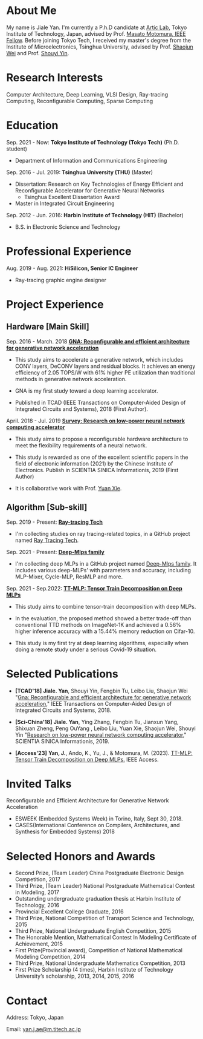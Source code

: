 # About Me
My name is Jiale Yan. I'm currently a P.h.D candidate at [Artic Lab](http://www.artic.iir.titech.ac.jp/wp/en/), Tokyo Institute of Technology, Japan, advised by Prof. [Masato Motomura, IEEE Fellow](http://www.artic.iir.titech.ac.jp/wp/en/people/prof-motomura/). Before joining Tokyo Tech, I received my master's degree from the Institute of Microelectronics, Tsinghua University, advised by Prof. [Shaojun Wei](https://www.ime.tsinghua.edu.cn/info/1015/1151.htm) and Prof. [Shouyi Yin](https://www.ime.tsinghua.edu.cn/info/1015/1018.htm). 


# Research Interests
Computer Architecture, Deep Learning, VLSI Design, Ray-tracing Computing, Reconfigurable Computing, Sparse Computing


# Education
Sep. 2021 - Now: **Tokyo Institute of Technology (Tokyo Tech)** (Ph.D. student)
* Department of Information and Communications Engineering

Sep. 2016 - Jul. 2019: **Tsinghua University (THU)** (Master)

* Dissertation: Research on Key Technologies of Energy Efficient and Reconfigurable Accelerator for Generative Neural Networks
  - Tsinghua Excellent Dissertation Award
* Master in Integrated Circuit Engineering 

Sep. 2012 - Jun. 2016: **Harbin Institute of Technology (HIT)** (Bachelor)

* B.S. in Electronic Science and Technology 

# Professional Experience
Aug. 2019 - Aug. 2021: **HiSilicon, Senior IC Engineer**

* Ray-tracing graphic engine designer

# Project Experience

## Hardware [Main Skill]
Sep. 2016 - March. 2018 [**GNA: Reconfigurable and efficient architecture for generative network acceleration**](https://ieeexplore.ieee.org/document/8412607)

* This study aims to accelerate a generative network, which includes CONV layers, DeCONV layers and residual blocks. It achieves an energy efficiency of 2.05 TOPS/W with 61% higher PE utilization than traditional methods in generative network acceleration.

* GNA is my first study toward a deep learning accelerator.

* Published in TCAD (IEEE Transactions on Computer-Aided Design of Integrated Circuits and Systems), 2018 (First Author).


April. 2018 - Jul. 2019 [**Survey: Research on low-power neural network computing accelerator**](http://engine.scichina.com/publisher/scp/journal/SSI/49/3/10.1360/N112018-00282?slug=fulltext)

* This study aims to propose a reconfigurable hardware architecture to meet the flexibility requirements of a neural network.

* This study is rewarded as one of the excellent scientific papers in the field of electronic information (2021) by the Chinese Institute of Electronics. Publish in SCIENTIA SINICA Informationis, 2019 (First Author)

* It is collaborative work with Prof. [Yuan Xie](https://www.ece.ucsb.edu/~yuanxie/index.html).

## Algorithm [Sub-skill]

Sep. 2019 - Present: [**Ray-tracing Tech**](https://github.com/LouiValley/RayTracing-Tech)

* I'm collecting studies on ray tracing-related topics, in a GitHub project named [Ray Tracing Tech](https://github.com/LouiValley/RayTracing-Tech).  


Sep. 2021 - Present: [**Deep-Mlps family**](https://github.com/LouiValley/Deep-Mlps-family)

* I'm collecting deep MLPs in a GitHub project named [Deep-Mlps family](https://github.com/LouiValley/Deep-Mlps-family). It includes various deep-MLPs' with parameters and accuracy, including MLP-Mixer, Cycle-MLP, ResMLP and more.

Sep. 2021 - Sep.2022: [**TT-MLP: Tensor Train Decomposition on Deep MLPs**](https://ieeexplore.ieee.org/document/10032168)
* This study aims to combine tensor-train decomposition with deep MLPs.

* In the evaluation, the proposed method showed a better trade-off than conventional TTD methods on ImageNet-1K and achieved a 0.56% higher inference accuracy with a 15.44% memory reduction on Cifar-10. 

* This study is my first try at deep learning algorithms, especially when doing a remote study under a serious Covid-19 situation.  


# Selected Publications

* **[TCAD'18]** **Jiale. Yan**, Shouyi Yin, Fengbin Tu, Leibo Liu, Shaojun Wei "[Gna: Reconfigurable and efficient architecture for generative network acceleration](https://ieeexplore.ieee.org/document/8412607)," IEEE Transactions on Computer-Aided Design of Integrated Circuits and Systems, 2018.
* **[Sci-China'18]** **Jiale. Yan**, Ying Zhang, Fengbin Tu, Jianxun Yang, Shixuan Zheng, Peng OuYang , Leibo Liu, Yuan Xie, Shaojun Wei, Shouyi Yin "[Research on low-power neural network computing accelerator](http://engine.scichina.com/publisher/scp/journal/SSI/49/3/10.1360/N112018-00282?slug=fulltext)," SCIENTIA SINICA Informationis, 2019.

* **[Access'23]** **Yan, J.**, Ando, K., Yu, J., & Motomura, M. (2023). [TT-MLP: Tensor Train Decomposition on Deep MLPs.](https://ieeexplore.ieee.org/document/10032168) IEEE Access.


# Invited Talks

Reconfigurable and Efficient Architecture for Generative Network Acceleration
* ESWEEK (Embedded Systems Week) in Torino, Italy, Sept 30, 2018.  
* CASES(International Conference on Compilers, Architectures, and Synthesis for Embedded Systems) 2018


# Selected Honors and Awards
* Second Prize, (Team Leader) China Postgraduate Electronic Design Competition, 2017
* Third Prize,  (Team Leader) National Postgraduate Mathematical Contest in Modeling, 2017
* Outstanding undergraduate graduation thesis at Harbin Institute of Technology, 2016
* Provincial Excellent College Graduate, 2016 
* Third Prize, National Competition of Transport Science and Technology, 2015
* Third Prize, National Undergraduate English Competition, 2015
* The Honorable Mention, Mathematical Contest In Modeling Certificate of Achievement, 2015
* First Prize(Provincial award), Competition of National Mathematical Modeling Competition, 2014
* Third Prize, National Undergraduate Mathematics Competition, 2013
* First Prize Scholarship (4 times), Harbin Institute of Technology University’s scholarship, 2013, 2014, 2015, 2016 



# Contact
Address: Tokyo, Japan

Email: yan.j.ae@m.titech.ac.jp
